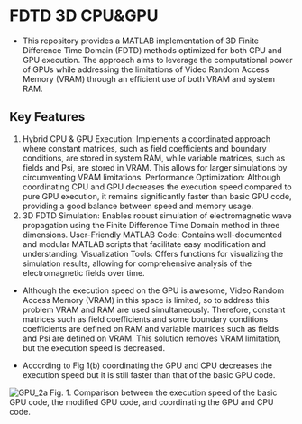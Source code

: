 # FDTD 3D CPU&GPU

* This repository provides a MATLAB implementation of 3D Finite Difference Time Domain (FDTD) methods optimized for both CPU and GPU execution. The approach aims to leverage the computational power of GPUs while addressing the limitations of Video Random Access Memory (VRAM) through an efficient use of both VRAM and system RAM.

## Key Features
1. Hybrid CPU & GPU Execution: Implements a coordinated approach where constant matrices, such as field coefficients and boundary conditions, are stored in system RAM, while variable matrices, such as fields and Psi, are stored in VRAM. This allows for larger simulations by circumventing VRAM limitations.
Performance Optimization: Although coordinating CPU and GPU decreases the execution speed compared to pure GPU execution, it remains significantly faster than basic GPU code, providing a good balance between speed and memory usage.
2. 3D FDTD Simulation: Enables robust simulation of electromagnetic wave propagation using the Finite Difference Time Domain method in three dimensions.
User-Friendly MATLAB Code: Contains well-documented and modular MATLAB scripts that facilitate easy modification and understanding.
Visualization Tools: Offers functions for visualizing the simulation results, allowing for comprehensive analysis of the electromagnetic fields over time.


* Although the execution speed on the GPU is awesome, Video Random Access Memory (VRAM) in this space is limited, so to address this problem VRAM and RAM are used simultaneously. Therefore, constant matrices such as field coefficients and some boundary conditions coefficients are defined on RAM and variable matrices such as fields and Psi are defined on VRAM. This solution removes VRAM limitation, but the execution speed is decreased.

* According to Fig 1(b) coordinating the GPU and CPU decreases the execution speed but it is still faster than that of the basic GPU code.

![GPU_2a](https://user-images.githubusercontent.com/94797491/152184206-d36591af-2d96-4177-9b7c-99a1a0fa5d0e.jpg)
Fig. 1.  Comparison between the execution speed of the basic GPU code, the modified GPU code, and coordinating the GPU and CPU code.
